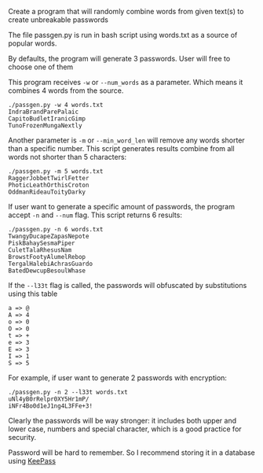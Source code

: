 Create a program that will randomly combine words from given text(s) to create unbreakable passwords

The file passgen.py is run in bash script using words.txt as a source of popular words.

By defaults, the program will generate 3 passwords. User will free to choose one of them

This program receives `-w` or `--num_words` as a parameter. Which means it combines 4 words from the source.

```
./passgen.py -w 4 words.txt
IndraBrandParePalaic
CapitoBudletIranicGimp
TunoFrozenMungaNextly
```
Another parameter is `-m` or `--min_word_len` will remove any words shorter than a specific number. This script generates results combine from all words not shorter than 5 characters:

```
./passgen.py -m 5 words.txt
RaggerJobbetTwirlFetter
PhoticLeathOrthisCroton
OddmanRideauToityDarky
```
If user want to generate a specific amount of passwords, the program accept `-n` and `--num` flag. This script returns 6 results: 
```
./passgen.py -n 6 words.txt
TwangyDucapeZapasNepote
PiskBahaySesmaPiper
CuletTalaRhesusNam
BrowstFootyAlumelRebop
TergalHalebiAchrasGuardo
BatedDewcupBesoulWhase
```
If the `--l33t` flag is called, the passwords will obfuscated by substitutions using this table

```
a => @
A => 4
o => 0
O => 0
t => +
e => 3
E => 3
I => 1
S => 5
```
For example, if user want to generate 2 passwords with encryption:

```
./passgen.py -n 2 --l33t words.txt
uNl4yB0rRelpr0XY5Hr1mP/
iNFr4Bo0d1eJ1ng4L3FFe+3!
```
Clearly the passwords will be way stronger: it includes both upper and lower case, numbers and special character, which is a good practice for security.

Password will be hard to remember. So I recommend storing it in a database using [KeePass](https://keepass.info/)